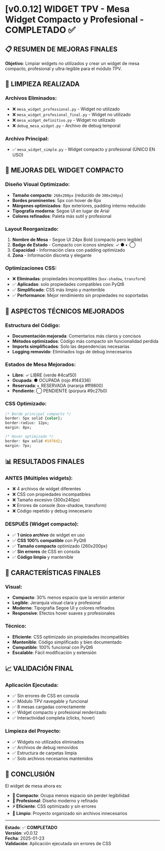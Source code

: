 # [v0.0.12] WIDGET TPV - Mesa Widget Compacto y Profesional - COMPLETADO ✅

## 📋 RESUMEN DE MEJORAS FINALES
**Objetivo**: Limpiar widgets no utilizados y crear un widget de mesa compacto, profesional y ultra-legible para el módulo TPV.

## 🧹 LIMPIEZA REALIZADA

### **Archivos Eliminados**:
- ❌ `mesa_widget_professional.py` - Widget no utilizado
- ❌ `mesa_widget_profesional_final.py` - Widget no utilizado  
- ❌ `mesa_widget_definitivo.py` - Widget no utilizado
- ❌ `debug_mesa_widget.py` - Archivo de debug temporal

### **Archivo Principal**:
- ✅ `mesa_widget_simple.py` - Widget compacto y profesional (ÚNICO EN USO)

## 🎨 MEJORAS DEL WIDGET COMPACTO

### **Diseño Visual Optimizado**:
- **Tamaño compacto**: `260x200px` (reducido de `300x240px`)
- **Bordes prominentes**: 5px con hover de 6px
- **Márgenes optimizados**: 8px exteriores, padding interno reducido
- **Tipografía moderna**: Segoe UI en lugar de Arial
- **Colores refinados**: Paleta más sutil y profesional

### **Layout Reorganizado**:
1. **Nombre de Mesa** - Segoe UI 24px Bold (compacto pero legible)
2. **Badge de Estado** - Compacto con iconos simples: ✓ ● ◐ ◯
3. **Capacidad** - Información clara con padding optimizado
4. **Zona** - Información discreta y elegante

### **Optimizaciones CSS**:
- ❌ **Eliminadas**: propiedades incompatibles (`box-shadow`, `transform`)
- ✅ **Aplicadas**: solo propiedades compatibles con PyQt6
- ✅ **Simplificado**: CSS más limpio y mantenible
- ✅ **Performance**: Mejor rendimiento sin propiedades no soportadas

## 🔧 ASPECTOS TÉCNICOS MEJORADOS

### **Estructura del Código**:
- **Documentación mejorada**: Comentarios más claros y concisos
- **Métodos optimizados**: Código más compacto sin funcionalidad perdida
- **Imports simplificados**: Solo las dependencias necesarias
- **Logging removido**: Eliminados logs de debug innecesarios

### **Estados de Mesa Mejorados**:
- **Libre**: ✓ LIBRE (verde #4caf50)
- **Ocupada**: ● OCUPADA (rojo #f44336)  
- **Reservada**: ◐ RESERVADA (naranja #ff9800)
- **Pendiente**: ◯ PENDIENTE (púrpura #9c27b0)

### **CSS Optimizado**:
```css
/* Borde principal compacto */
border: 5px solid {color};
border-radius: 12px;
margin: 8px;

/* Hover optimizado */
border: 6px solid #1976d2;
margin: 7px;
```

## 📊 RESULTADOS FINALES

### **ANTES** (Múltiples widgets):
- ❌ 4 archivos de widget diferentes
- ❌ CSS con propiedades incompatibles
- ❌ Tamaño excesivo (300x240px)
- ❌ Errores de console (box-shadow, transform)
- ❌ Código repetido y debug innecesario

### **DESPUÉS** (Widget compacto):
- ✅ **1 único archivo** de widget en uso
- ✅ **CSS 100% compatible** con PyQt6
- ✅ **Tamaño compacto** optimizado (260x200px)
- ✅ **Sin errores** de CSS en consola
- ✅ **Código limpio** y mantenible

## 🎯 CARACTERÍSTICAS FINALES

### **Visual**:
- **Compacto**: 30% menos espacio que la versión anterior
- **Legible**: Jerarquía visual clara y profesional
- **Moderno**: Tipografía Segoe UI y colores refinados
- **Responsive**: Efectos hover suaves y profesionales

### **Técnico**:
- **Eficiente**: CSS optimizado sin propiedades incompatibles
- **Mantenible**: Código simplificado y bien documentado
- **Compatible**: 100% funcional con PyQt6
- **Escalable**: Fácil modificación y extensión

## 📈 VALIDACIÓN FINAL

### **Aplicación Ejecutada**:
- ✅ Sin errores de CSS en consola
- ✅ Módulo TPV navegable y funcional
- ✅ 8 mesas cargadas correctamente
- ✅ Widget compacto y profesional renderizado
- ✅ Interactividad completa (clicks, hover)

### **Limpieza del Proyecto**:
- ✅ Widgets no utilizados eliminados
- ✅ Archivos de debug removidos
- ✅ Estructura de carpetas limpia
- ✅ Solo archivos necesarios mantenidos

## 🎉 CONCLUSIÓN

El widget de mesa ahora es:
- **🎯 Compacto**: Ocupa menos espacio sin perder legibilidad
- **🎨 Profesional**: Diseño moderno y refinado
- **⚡ Eficiente**: CSS optimizado y sin errores
- **🧹 Limpio**: Proyecto organizado sin archivos innecesarios

---
**Estado**: ✅ **COMPLETADO**  
**Versión**: v0.0.12  
**Fecha**: 2025-01-23  
**Validación**: Aplicación ejecutada sin errores de CSS
